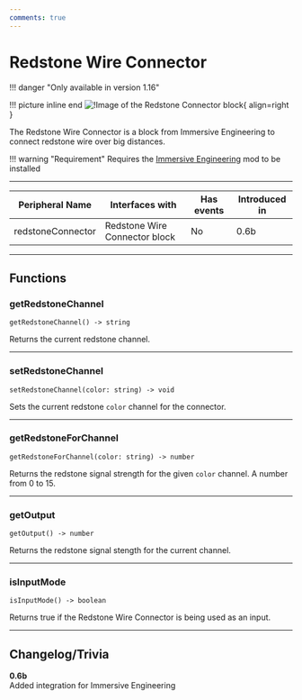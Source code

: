 ```yaml
---
comments: true
---
```


# Redstone Wire Connector

!!! danger "Only available in version 1.16"

!!! picture inline end
    ![!Image of the Redstone Connector block](../img/previews/redstone_connector.png){ align=right }

The Redstone Wire Connector is a block from Immersive Engineering to connect redstone wire over big distances.

!!! warning "Requirement"
    Requires the [Immersive Engineering](https://www.curseforge.com/minecraft/mc-mods/immersive-engineering) mod to be installed

<p class="picture-spacing" style="--ps:1.9rem;"></p>

---

<div class="center-table" markdown>

| Peripheral Name   | Interfaces with               | Has events | Introduced in |
| ----------------- | ----------------------------- | ---------- | ------------- |
| redstoneConnector | Redstone Wire Connector block | No         | 0.6b          |

</div>

---

## Functions

### getRedstoneChannel
```
getRedstoneChannel() -> string
```
Returns the current redstone channel.

---

### setRedstoneChannel
```
setRedstoneChannel(color: string) -> void
```
Sets the current redstone `color` channel for the connector.

---

### getRedstoneForChannel
```
getRedstoneForChannel(color: string) -> number
```
Returns the redstone signal strength for the given `color` channel. A number from 0 to 15.

---

### getOutput
```
getOutput() -> number
```
Returns the redstone signal stength for the current channel.

---

### isInputMode
```
isInputMode() -> boolean
```
Returns true if the Redstone Wire Connector is being used as an input.

---

## Changelog/Trivia

**0.6b**  
Added integration for Immersive Engineering
